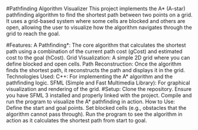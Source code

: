 #Pathfinding Algorithm Visualizer
This project implements the A* (A-star) pathfinding algorithm to find the shortest path between two points on a grid. It uses a grid-based system where some cells are blocked and others are open, allowing the user to visualize how the algorithm navigates through the grid to reach the goal.

#Features:
A Pathfinding*: The core algorithm that calculates the shortest path using a combination of the current path cost (gCost) and estimated cost to the goal (hCost).
Grid Visualization: A simple 2D grid where you can define blocked and open cells.
Path Reconstruction: Once the algorithm finds the shortest path, it reconstructs the path and displays it in the grid.
Technologies Used:
C++: For implementing the A* algorithm and the pathfinding logic.
SFML (Simple and Fast Multimedia Library): For graphical visualization and rendering of the grid.
#Setup:
Clone the repository.
Ensure you have SFML 3 installed and properly linked with the project.
Compile and run the program to visualize the A* pathfinding in action.
How to Use:
Define the start and goal points.
Set blocked cells (e.g., obstacles that the algorithm cannot pass through).
Run the program to see the algorithm in action as it calculates the shortest path from start to goal.
